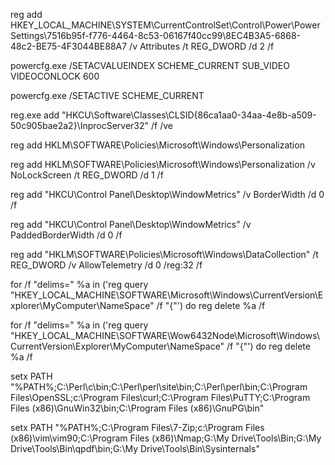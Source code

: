 reg add HKEY_LOCAL_MACHINE\SYSTEM\CurrentControlSet\Control\Power\PowerSettings\7516b95f-f776-4464-8c53-06167f40cc99\8EC4B3A5-6868-48c2-BE75-4F3044BE88A7 /v Attributes /t REG_DWORD /d 2 /f

powercfg.exe /SETACVALUEINDEX SCHEME_CURRENT SUB_VIDEO VIDEOCONLOCK 600

powercfg.exe /SETACTIVE SCHEME_CURRENT

reg.exe add "HKCU\Software\Classes\CLSID\{86ca1aa0-34aa-4e8b-a509-50c905bae2a2}\InprocServer32" /f /ve

reg add HKLM\SOFTWARE\Policies\Microsoft\Windows\Personalization

reg add HKLM\SOFTWARE\Policies\Microsoft\Windows\Personalization /v NoLockScreen /t REG_DWORD /d 1 /f

reg add "HKCU\Control Panel\Desktop\WindowMetrics" /v BorderWidth /d 0 /f

reg add "HKCU\Control Panel\Desktop\WindowMetrics" /v PaddedBorderWidth /d 0 /f

reg add "HKLM\SOFTWARE\Policies\Microsoft\Windows\DataCollection" /t REG_DWORD /v AllowTelemetry /d 0 /reg:32 /f

for /f "delims=" %a in ('reg query "HKEY_LOCAL_MACHINE\SOFTWARE\Microsoft\Windows\CurrentVersion\Explorer\MyComputer\NameSpace" /f "{"') do reg delete %a /f

for /f "delims=" %a in ('reg query "HKEY_LOCAL_MACHINE\SOFTWARE\Wow6432Node\Microsoft\Windows\CurrentVersion\Explorer\MyComputer\NameSpace" /f "{"') do reg delete %a /f

setx PATH "%PATH%;C:\Perl\c\bin;C:\Perl\perl\site\bin;C:\Perl\perl\bin;C:\Program Files\OpenSSL;c:\Program Files\curl;C:\Program Files\PuTTY;C:\Program Files (x86)\GnuWin32\bin;C:\Program Files (x86)\GnuPG\bin"

setx PATH "%PATH%;C:\Program Files\7-Zip;c:\Program Files (x86)\vim\vim90;C:\Program Files (x86)\Nmap;G:\My Drive\Tools\Bin;G:\My Drive\Tools\Bin\qpdf\bin;G:\My Drive\Tools\Bin\Sysinternals"
